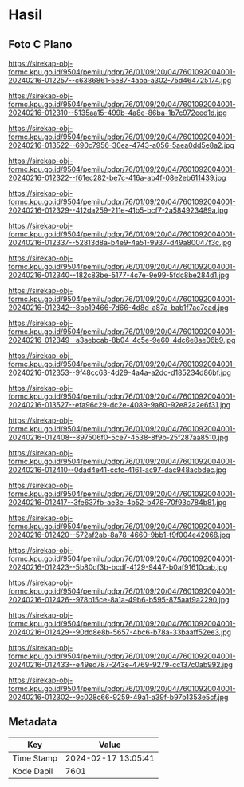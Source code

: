 # Hasil

## Foto C Plano

https://sirekap-obj-formc.kpu.go.id/9504/pemilu/pdpr/76/01/09/20/04/7601092004001-20240216-012257--c6386861-5e87-4aba-a302-75d464725174.jpg

https://sirekap-obj-formc.kpu.go.id/9504/pemilu/pdpr/76/01/09/20/04/7601092004001-20240216-012310--5135aa15-499b-4a8e-86ba-1b7c972eed1d.jpg

https://sirekap-obj-formc.kpu.go.id/9504/pemilu/pdpr/76/01/09/20/04/7601092004001-20240216-013522--690c7956-30ea-4743-a056-5aea0dd5e8a2.jpg

https://sirekap-obj-formc.kpu.go.id/9504/pemilu/pdpr/76/01/09/20/04/7601092004001-20240216-012322--f61ec282-be7c-416a-ab4f-08e2eb611439.jpg

https://sirekap-obj-formc.kpu.go.id/9504/pemilu/pdpr/76/01/09/20/04/7601092004001-20240216-012329--412da259-211e-41b5-bcf7-2a584923489a.jpg

https://sirekap-obj-formc.kpu.go.id/9504/pemilu/pdpr/76/01/09/20/04/7601092004001-20240216-012337--52813d8a-b4e9-4a51-9937-d49a80047f3c.jpg

https://sirekap-obj-formc.kpu.go.id/9504/pemilu/pdpr/76/01/09/20/04/7601092004001-20240216-012340--182c83be-5177-4c7e-9e99-5fdc8be284d1.jpg

https://sirekap-obj-formc.kpu.go.id/9504/pemilu/pdpr/76/01/09/20/04/7601092004001-20240216-012342--8bb19466-7d66-4d8d-a87a-bab1f7ac7ead.jpg

https://sirekap-obj-formc.kpu.go.id/9504/pemilu/pdpr/76/01/09/20/04/7601092004001-20240216-012349--a3aebcab-8b04-4c5e-9e60-4dc6e8ae06b9.jpg

https://sirekap-obj-formc.kpu.go.id/9504/pemilu/pdpr/76/01/09/20/04/7601092004001-20240216-012353--9f48cc63-4d29-4a4a-a2dc-d185234d86bf.jpg

https://sirekap-obj-formc.kpu.go.id/9504/pemilu/pdpr/76/01/09/20/04/7601092004001-20240216-013527--efa96c29-dc2e-4089-9a80-92e82a2e6f31.jpg

https://sirekap-obj-formc.kpu.go.id/9504/pemilu/pdpr/76/01/09/20/04/7601092004001-20240216-012408--897506f0-5ce7-4538-8f9b-25f287aa8510.jpg

https://sirekap-obj-formc.kpu.go.id/9504/pemilu/pdpr/76/01/09/20/04/7601092004001-20240216-012410--0dad4e41-ccfc-4161-ac97-dac948acbdec.jpg

https://sirekap-obj-formc.kpu.go.id/9504/pemilu/pdpr/76/01/09/20/04/7601092004001-20240216-012417--3fe637fb-ae3e-4b52-b478-70f93c784b81.jpg

https://sirekap-obj-formc.kpu.go.id/9504/pemilu/pdpr/76/01/09/20/04/7601092004001-20240216-012420--572af2ab-8a78-4660-9bb1-f9f004e42068.jpg

https://sirekap-obj-formc.kpu.go.id/9504/pemilu/pdpr/76/01/09/20/04/7601092004001-20240216-012423--5b80df3b-bcdf-4129-9447-b0af91610cab.jpg

https://sirekap-obj-formc.kpu.go.id/9504/pemilu/pdpr/76/01/09/20/04/7601092004001-20240216-012426--978b15ce-8a1a-49b6-b595-875aaf9a2290.jpg

https://sirekap-obj-formc.kpu.go.id/9504/pemilu/pdpr/76/01/09/20/04/7601092004001-20240216-012429--90dd8e8b-5657-4bc6-b78a-33baaff52ee3.jpg

https://sirekap-obj-formc.kpu.go.id/9504/pemilu/pdpr/76/01/09/20/04/7601092004001-20240216-012433--e49ed787-243e-4769-9279-cc137c0ab992.jpg

https://sirekap-obj-formc.kpu.go.id/9504/pemilu/pdpr/76/01/09/20/04/7601092004001-20240216-012302--9c028c66-9259-49a1-a39f-b97b1353e5cf.jpg


## Metadata

| Key        | Value               |
| ---------- | ------------------- |
| Time Stamp | 2024-02-17 13:05:41 |
| Kode Dapil | 7601                |



